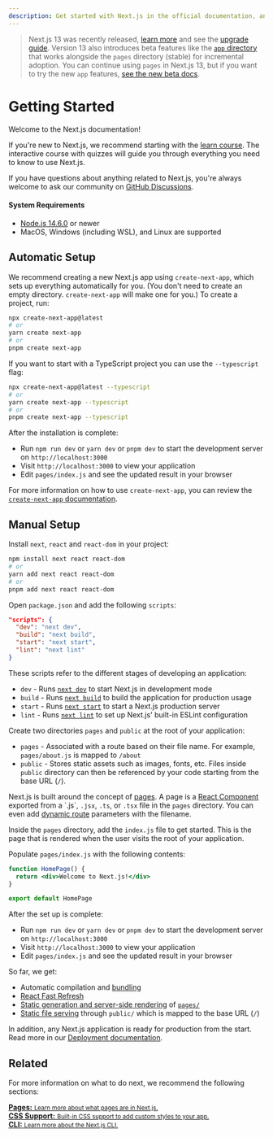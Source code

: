 ```yaml
---
description: Get started with Next.js in the official documentation, and learn more about all our features!
---
```


> Next.js 13 was recently released, [learn more](https://nextjs.org/blog/next-13) and see the [upgrade guide](https://nextjs.org/docs/upgrading#upgrading-from-12-to-13). Version 13 also introduces beta features like the [`app` directory](https://beta.nextjs.org/docs/app-directory-roadmap) that works alongside the `pages` directory (stable) for incremental adoption. You can continue using `pages` in Next.js 13, but if you want to try the new `app` features, [see the new beta docs](https://beta.nextjs.org/docs).

# Getting Started

Welcome to the Next.js documentation!

If you're new to Next.js, we recommend starting with the [learn course](https://nextjs.org/learn/basics/create-nextjs-app). The interactive course with quizzes will guide you through everything you need to know to use Next.js.

If you have questions about anything related to Next.js, you're always welcome to ask our community on [GitHub Discussions](https://github.com/vercel/next.js/discussions).

#### System Requirements

- [Node.js 14.6.0](https://nodejs.org/) or newer
- MacOS, Windows (including WSL), and Linux are supported

## Automatic Setup

We recommend creating a new Next.js app using `create-next-app`, which sets up everything automatically for you. (You don't need to create an empty directory. `create-next-app` will make one for you.) To create a project, run:

```bash
npx create-next-app@latest
# or
yarn create next-app
# or
pnpm create next-app
```

If you want to start with a TypeScript project you can use the `--typescript` flag:

```bash
npx create-next-app@latest --typescript
# or
yarn create next-app --typescript
# or
pnpm create next-app --typescript
```

After the installation is complete:

- Run `npm run dev` or `yarn dev` or `pnpm dev` to start the development server on `http://localhost:3000`
- Visit `http://localhost:3000` to view your application
- Edit `pages/index.js` and see the updated result in your browser

For more information on how to use `create-next-app`, you can review the [`create-next-app` documentation](/docs/api-reference/create-next-app.md).

## Manual Setup

Install `next`, `react` and `react-dom` in your project:

```bash
npm install next react react-dom
# or
yarn add next react react-dom
# or
pnpm add next react react-dom
```

Open `package.json` and add the following `scripts`:

```json
"scripts": {
  "dev": "next dev",
  "build": "next build",
  "start": "next start",
  "lint": "next lint"
}
```

These scripts refer to the different stages of developing an application:

- `dev` - Runs [`next dev`](/docs/api-reference/cli.md#development) to start Next.js in development mode
- `build` - Runs [`next build`](/docs/api-reference/cli.md#build) to build the application for production usage
- `start` - Runs [`next start`](/docs/api-reference/cli.md#production) to start a Next.js production server
- `lint` - Runs [`next lint`](/docs/api-reference/cli.md#lint) to set up Next.js' built-in ESLint configuration

Create two directories `pages` and `public` at the root of your application:

- `pages` - Associated with a route based on their file name. For example, `pages/about.js` is mapped to `/about`
- `public` - Stores static assets such as images, fonts, etc. Files inside `public` directory can then be referenced by your code starting from the base URL (`/`).

Next.js is built around the concept of [pages](/docs/basic-features/pages.md). A page is a [React Component]([https://reactjs.org/docs/components-and-props.html](https://react.dev/learn/your-first-component)) exported from a `.js`, `.jsx`, `.ts`, or `.tsx` file in the `pages` directory. You can even add [dynamic route](/docs/routing/dynamic-routes) parameters with the filename.

Inside the `pages` directory, add the `index.js` file to get started. This is the page that is rendered when the user visits the root of your application.

Populate `pages/index.js` with the following contents:

```jsx
function HomePage() {
  return <div>Welcome to Next.js!</div>
}

export default HomePage
```

After the set up is complete:

- Run `npm run dev` or `yarn dev` or `pnpm dev` to start the development server on `http://localhost:3000`
- Visit `http://localhost:3000` to view your application
- Edit `pages/index.js` and see the updated result in your browser

So far, we get:

- Automatic compilation and [bundling](/docs/advanced-features/compiler.md)
- [React Fast Refresh](https://nextjs.org/blog/next-9-4#fast-refresh)
- [Static generation and server-side rendering](/docs/basic-features/data-fetching/overview.md) of [`pages/`](/docs/basic-features/pages.md)
- [Static file serving](/docs/basic-features/static-file-serving.md) through `public/` which is mapped to the base URL (`/`)

In addition, any Next.js application is ready for production from the start. Read more in our [Deployment documentation](/docs/deployment.md).

## Related

For more information on what to do next, we recommend the following sections:

<div class="card">
  <a href="/docs/basic-features/pages.md">
    <b>Pages:</b>
    <small>Learn more about what pages are in Next.js.</small>
  </a>
</div>

<div class="card">
  <a href="/docs/basic-features/built-in-css-support.md">
    <b>CSS Support:</b>
    <small>Built-in CSS support to add custom styles to your app.</small>
  </a>
</div>

<div class="card">
  <a href="/docs/api-reference/cli.md">
    <b>CLI:</b>
    <small>Learn more about the Next.js CLI.</small>
  </a>
</div>
